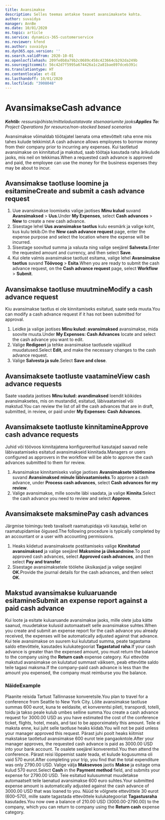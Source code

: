 ```yaml
---
title: Avansimakse
description: Selles teemas antakse teavet avansimaksete kohta.
author: suvaidya
manager: AnnBe
ms.date: 10/01/2020
ms.topic: article
ms.service: dynamics-365-customerservice
ms.reviewer: kfend
ms.author: suvaidya
ms.dyn365.ops.version: ''
ms.search.validFrom: 2020-10-01
ms.openlocfilehash: 209fe0b8a79b2c0689c458c423664cb292da249b
ms.sourcegitcommit: 56c42d7f5995a674426a1c2a81bae897dceb391c
ms.translationtype: HT
ms.contentlocale: et-EE
ms.lasthandoff: 10/01/2020
ms.locfileid: "3908048"
---
```

# <a name="cash-advance"></a><span data-ttu-id="db2e6-103">Avansimakse</span><span class="sxs-lookup"><span data-stu-id="db2e6-103">Cash advance</span></span>

<span data-ttu-id="db2e6-104">_**Kehtib:** ressursipõhiste/mitteladustatavate stsenaariumite jaoks_</span><span class="sxs-lookup"><span data-stu-id="db2e6-104">_**Applies To:** Project Operations for resource/non-stocked based scenarios_</span></span>

<span data-ttu-id="db2e6-105">Avansimakse võimaldab töötajatel laenata oma ettevõttelt raha enne mis tahes kulude tekkimist.</span><span class="sxs-lookup"><span data-stu-id="db2e6-105">A cash advance allows employees to borrow money from their company prior to incurring any expenses.</span></span> <span data-ttu-id="db2e6-106">Kui taotletud avansimakse on kinnitatud ja makstud, saab töötaja kasutada raha ärikulude jaoks, mis neil on tekkimas.</span><span class="sxs-lookup"><span data-stu-id="db2e6-106">When a requested cash advance is approved and paid, the employee can use the money for the business expenses they may be about to incur.</span></span> 

## <a name="create-and-submit-a-cash-advance-request"></a><span data-ttu-id="db2e6-107">Avansimakse taotluse loomine ja esitamine</span><span class="sxs-lookup"><span data-stu-id="db2e6-107">Create and submit a cash advance request</span></span>

1. <span data-ttu-id="db2e6-108">Uue avansimakse loomiseks valige jaotises **Minu kulud** suvand **Avansimaksed** > **Uus**.</span><span class="sxs-lookup"><span data-stu-id="db2e6-108">Under **My Expenses**, select **Cash advances** > **New** to create a new cash advance.</span></span> 
2. <span data-ttu-id="db2e6-109">Sisestage lehel **Uus avansimakse taotlus** kulu eesmärk ja valige koht, kus kulu tekib.</span><span class="sxs-lookup"><span data-stu-id="db2e6-109">On the **New cash advance request** page, enter the expense purpose and select the location where the expense will be incurred.</span></span>
3. <span data-ttu-id="db2e6-110">Sisestage soovitud summa ja valuuta ning valige seejärel **Salvesta**.</span><span class="sxs-lookup"><span data-stu-id="db2e6-110">Enter the requested amount and currency, and then select **Save**.</span></span> 
4. <span data-ttu-id="db2e6-111">Kui olete valmis avansimakse taotlust esitama, valige lehel **Avansimakse taotlus** suvand **Töövoog** > **Esita**.</span><span class="sxs-lookup"><span data-stu-id="db2e6-111">When you are ready to submit the cash advance request, on the **Cash advance request** page, select **Workflow** > **Submit**.</span></span>

## <a name="modify-a-cash-advance-request"></a><span data-ttu-id="db2e6-112">Avansimakse taotluse muutmine</span><span class="sxs-lookup"><span data-stu-id="db2e6-112">Modify a cash advance request</span></span>

<span data-ttu-id="db2e6-113">Kiu avansimakse taotlus ei ole kinnitamiseks esitatud, saate seda muuta.</span><span class="sxs-lookup"><span data-stu-id="db2e6-113">You can modify a cash advance request if it has not been submitted for approval.</span></span>

1. <span data-ttu-id="db2e6-114">Leidke ja valige jaotises **Minu kulud: avansimaksed** avansimakse, mida soovite muuta.</span><span class="sxs-lookup"><span data-stu-id="db2e6-114">Under **My Expenses: Cash Advances** locate and select the cash advance you want to edit.</span></span>
2. <span data-ttu-id="db2e6-115">Valige **Redigeeri** ja tehke avansimakse taotlusele vajalikud muudatused.</span><span class="sxs-lookup"><span data-stu-id="db2e6-115">Select **Edit**, and make the necessary changes to the cash advance request.</span></span> 
3. <span data-ttu-id="db2e6-116">Valige **Salvesta ja sule**.</span><span class="sxs-lookup"><span data-stu-id="db2e6-116">Select **Save and close**.</span></span>


## <a name="view-cash-advance-requests"></a><span data-ttu-id="db2e6-117">Avansimaksete taotluste vaatamine</span><span class="sxs-lookup"><span data-stu-id="db2e6-117">View cash advance requests</span></span>
<span data-ttu-id="db2e6-118">Saate vaadata jaotises **Minu kulud: avandimaksed** loendit kõikides avansimaksetes, mis on mustandid, esitatud, läbivaatamisel või makstud.</span><span class="sxs-lookup"><span data-stu-id="db2e6-118">You can review the list of all the cash advances that are in draft, submitted, in review, or paid under **My Expenses: Cash Advances**.</span></span> 

## <a name="approve-cash-advance-requests"></a><span data-ttu-id="db2e6-119">Avansimaksete taotluste kinnitamine</span><span class="sxs-lookup"><span data-stu-id="db2e6-119">Approve cash advance requests</span></span>

<span data-ttu-id="db2e6-120">Juhid või töövoos kinnitajatena konfigureeritud kasutajad saavad neile läbivaatamiseks esitatud avansimakseid kinnitada.</span><span class="sxs-lookup"><span data-stu-id="db2e6-120">Managers or users configured as approvers in the workflow will be able to approve the cash advances submitted to them for review.</span></span> 

1. <span data-ttu-id="db2e6-121">Avansimakse kinnitamiseks valige jaotises **Avansimaksete töötlemine** suvand **Avansimaksed minule läbivaatamiseks**.</span><span class="sxs-lookup"><span data-stu-id="db2e6-121">To approve a cash advance, under **Process cash advances**, select **Cash advances for my review**.</span></span>
2. <span data-ttu-id="db2e6-122">Valige avansimakse, mille soovite läbi vaadata, ja valige **Kinnita**.</span><span class="sxs-lookup"><span data-stu-id="db2e6-122">Select the cash advance you need to review and select **Approve**.</span></span>  

## <a name="pay-cash-advances"></a><span data-ttu-id="db2e6-123">Avansimaksete maksmine</span><span class="sxs-lookup"><span data-stu-id="db2e6-123">Pay cash advances</span></span> 
<span data-ttu-id="db2e6-124">Järgmise toimingu teeb tavaliselt raamatupidaja või kasutaja, kellel on raamatupidamise õigused.</span><span class="sxs-lookup"><span data-stu-id="db2e6-124">The following procedure is typically completed by an accountant or a user with accounting permissions.</span></span>

1. <span data-ttu-id="db2e6-125">Heaks kiidetud avansimaksete postitamiseks valige **Kinnitatud avansimaksed** ja valige seejärel **Maksmine ja ülekandmine**.</span><span class="sxs-lookup"><span data-stu-id="db2e6-125">To post approved cash advances, select **Approved cash advances**, and then select **Pay and transfer**.</span></span>  
2. <span data-ttu-id="db2e6-126">Sisestage avansimaksetele töölehe üksikasjad ja valige seejärel **OK**.</span><span class="sxs-lookup"><span data-stu-id="db2e6-126">Provide the journal details for the cash advances, and then select **OK**.</span></span> 

## <a name="submit-an-expense-report-against-a-paid-cash-advance"></a><span data-ttu-id="db2e6-127">Makstud avansimakse kuluaruande esitamine</span><span class="sxs-lookup"><span data-stu-id="db2e6-127">Submit an expense report against a paid cash advance</span></span> 

<span data-ttu-id="db2e6-128">Kui loote ja esitate kuluaruande avansimakse jaoks, mille olete juba kätte saanud, muudetakse kulusid automaatselt selle avansimakse suhtes.</span><span class="sxs-lookup"><span data-stu-id="db2e6-128">When you create and submit an expense report for the cash advance you already received, the expenses will be automatically adjusted against that advance.</span></span> <span data-ttu-id="db2e6-129">Kui teie avansimakse on suurem kui kulutatud summa, peate tagastama saldo ettevõttele, kasutades kulukategooriat **Tagastatud raha**.</span><span class="sxs-lookup"><span data-stu-id="db2e6-129">If your cash advance is greater than the expensed amount, you must return the balance to the company using the **Return cash** expense category.</span></span> <span data-ttu-id="db2e6-130">Kui ettevõtte makstud avansimakse on kulutatud summast väiksem, peab ettevõtte saldo teile tagasi maksma.</span><span class="sxs-lookup"><span data-stu-id="db2e6-130">If the company-paid cash advance is less than the amount you expensed, the company must reimburse you the balance.</span></span> 

### <a name="example"></a><span data-ttu-id="db2e6-131">Näide</span><span class="sxs-lookup"><span data-stu-id="db2e6-131">Example</span></span>
<span data-ttu-id="db2e6-132">Plaanite reisida Tartust Tallinnasse konveretsile.</span><span class="sxs-lookup"><span data-stu-id="db2e6-132">You plan to travel for a conference from Seattle to New York City.</span></span> <span data-ttu-id="db2e6-133">Lõite avansimakse taotluse summas 600 eurot, kuna te eeldasite, et konverentsi pileti, transpordi, totelli, toidu ja takso peale kulub umbes selline summa.</span><span class="sxs-lookup"><span data-stu-id="db2e6-133">You create a cash advance request for 3000.00 USD as you have estimated the cost of the conference ticket, flights, hotel, meals, and taxi to be apporximately this amount.</span></span> <span data-ttu-id="db2e6-134">Teile ei maksta enne, kui juht selle taotluse heaks kiidab.</span><span class="sxs-lookup"><span data-stu-id="db2e6-134">You will not be paid unless your manager approved this request.</span></span> <span data-ttu-id="db2e6-135">Pärast juhi poolt heaks kiitmist makstakse taotletud avansimakse 600 eurot teie pangaokntole.</span><span class="sxs-lookup"><span data-stu-id="db2e6-135">After your manager approves, the requested cash advance is paid as 3000.00 USD into your bank account.</span></span> <span data-ttu-id="db2e6-136">Te osalete seejärel konverentsil.</span><span class="sxs-lookup"><span data-stu-id="db2e6-136">You then attend the conference.</span></span> <span data-ttu-id="db2e6-137">Pärast reisi lõppemist saate teada, et kulude kogusumma oli vaid 570 eurot.</span><span class="sxs-lookup"><span data-stu-id="db2e6-137">After completing your trip, you find that the total expenditure was only 2790.00 USD.</span></span> <span data-ttu-id="db2e6-138">Valige välja **Maksevoos** jaotis **Makse** ja esitage oma kulud 570 eurot.</span><span class="sxs-lookup"><span data-stu-id="db2e6-138">Select **Cash** in the **Payment method** field, and submits your expense for 2790.00 USD.</span></span> <span data-ttu-id="db2e6-139">Teie esitatud kulusummat muudetakse automaatselt teile laenatud avansimakse 600 euro suhtes.</span><span class="sxs-lookup"><span data-stu-id="db2e6-139">Your submitted expense amount is automatically adjusted against the cash advance of 3000.00 USD that was loaned to you.</span></span> <span data-ttu-id="db2e6-140">Nüüd te võlgnete ettevõttele 30 eurot (600–570), mille saate tagastada ettevõttele kulukategooriat **Tagastusraha** kasutades.</span><span class="sxs-lookup"><span data-stu-id="db2e6-140">You now owe a balance of 210.00 USD (3000.00-2790.00) to the company, which you can return to company using the **Return cash** expense category.</span></span> 
